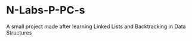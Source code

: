 # N-Labs-P-PC-s
A small project made after learning Linked Lists and Backtracking in Data Structures
